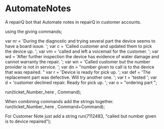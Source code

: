 # AutomateNotes
A repairQ bot that Automate notes in repairQ in customer accounts.

using the giving commands;

var nr = 'During the diagnostic and trying several part the device seems to have a board issue. ';
var c = 'Called customer and updated them to pick the device up. ';
var vm = 'called and left a voicemail for the customer. ';
var wd = 'After further inspection the device has evidence of water damage and cannot warranty the repair. ';
var wn = 'Called customer but the number provider is not in service. ';
var dn = "number given to call is to the device that was repaired. "
var r =  'Device is ready for pick up. ';
var def = 'The replacement part was defective. Will try another one. ';
var t = 'tested ';
var d = 'customer declined repair. Ready for pick up. ';
var o = "ordering part ";

run(ticket_Number_here , Command);

When combining commands add the strings together.
run(ticket_Number_here , Command+Command);

For Customer Note just add a string
run(7112483, "called but number given is to device repaired");
